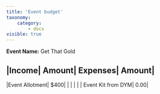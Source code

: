 ```yaml
---
title: 'Event budget'
taxonomy:
    category:
        - docs
visible: true
---
```


**Event Name:** Get That Gold

|Income| Amount| Expenses| Amount|
----------------------------------
|Event Allotment| $400|  |   |
|   |   | Event Kit from DYM| 0.00|


